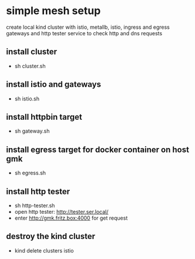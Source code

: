 # simple mesh setup
create local kind cluster with istio, metallb, istio, ingress and egress gateways and http tester service to check http and dns requests

## install cluster
* sh cluster.sh

## install istio and gateways
* sh istio.sh

## install httpbin target
* sh gateway.sh

## install egress target for docker container on host gmk
* sh egress.sh

## install http tester
* sh http-tester.sh
* open http tester: http://tester.ser.local/
* enter http://gmk.fritz.box:4000 for get request

## destroy the kind cluster
* kind delete clusters istio
